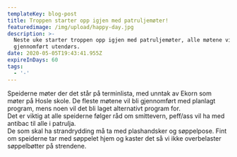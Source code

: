 ```yaml
---
templateKey: blog-post
title: Troppen starter opp igjen med patruljemøter!
featuredimage: /img/upload/happy-day.jpg
description: >-
  Neste uke starter troppen opp igjen med patruljemøter, alle møtene vil bli
  gjennomført utendørs. 
date: 2020-05-05T19:43:41.955Z
expireInDays: 60
tags:
  - '-'
---
```

Speiderne møter der det står på terminlista, med unntak av Ekorn som møter på Hosle skole. De fleste møtene vil bli gjennomført med planlagt program, mens noen vil det bli laget alternativt program for.\
Det er viktig at alle speiderne følger råd om smittevern, peff/ass vil ha med antibac til alle i patrulja.\
De som skal ha strandrydding må ta med plashandsker og søppelpose. Fint om speiderne tar med søppelet hjem og kaster det så vi ikke overbelaster søppelbøtter på strendene.